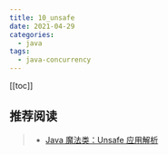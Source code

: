 ```yaml
---
title: 10_unsafe
date: 2021-04-29
categories:
  - java
tags:
  - java-concurrency
---
```


[[toc]]

## 推荐阅读

> - [Java 魔法类：Unsafe 应用解析](https://tech.meituan.com/2019/02/14/talk-about-java-magic-class-unsafe.html)
